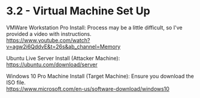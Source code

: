 # 3.2 - Virtual Machine Set Up
VMWare Workstation Pro Install: Process may be a little difficult, so I've provided a video with instructions. </br> https://www.youtube.com/watch?v=agw2i6QddvE&t=26s&ab_channel=Memory

Ubuntu Live Server Install (Attacker Machine): </br> https://ubuntu.com/download/server

Windows 10 Pro Machine Install (Target Machine): Ensure you download the ISO file. </br> https://www.microsoft.com/en-us/software-download/windows10
